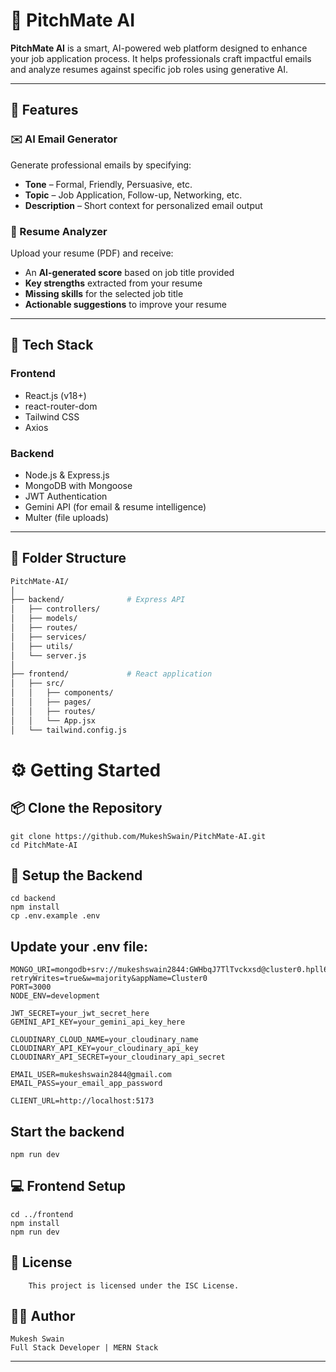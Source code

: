 # 🎯 PitchMate AI

**PitchMate AI** is a smart, AI-powered web platform designed to enhance your job application process. It helps professionals craft impactful emails and analyze resumes against specific job roles using generative AI.

---

## 🚀 Features

### ✉️ AI Email Generator
Generate professional emails by specifying:
- **Tone** – Formal, Friendly, Persuasive, etc.
- **Topic** – Job Application, Follow-up, Networking, etc.
- **Description** – Short context for personalized email output

### 📄 Resume Analyzer
Upload your resume (PDF) and receive:
- An **AI-generated score** based on job title provided
- **Key strengths** extracted from your resume
- **Missing skills** for the selected job title
- **Actionable suggestions** to improve your resume

---

## 🧰 Tech Stack

### Frontend
- React.js (v18+)
- react-router-dom
- Tailwind CSS
- Axios

### Backend
- Node.js & Express.js
- MongoDB with Mongoose
- JWT Authentication
- Gemini API (for email & resume intelligence)
- Multer (file uploads)

---

## 📁 Folder Structure

```bash
PitchMate-AI/
│
├── backend/              # Express API
│   ├── controllers/
│   ├── models/
│   ├── routes/
│   ├── services/
│   ├── utils/
│   └── server.js
│
├── frontend/             # React application
│   ├── src/
│   │   ├── components/
│   │   ├── pages/
│   │   ├── routes/
│   │   └── App.jsx
│   └── tailwind.config.js
```
# ⚙️ Getting Started
## 📦 Clone the Repository
```base
git clone https://github.com/MukeshSwain/PitchMate-AI.git
cd PitchMate-AI
```
## 🔧 Setup the Backend
```base
cd backend
npm install
cp .env.example .env
```
## Update your .env file:
```base
MONGO_URI=mongodb+srv://mukeshswain2844:GWHbqJ7TlTvckxsd@cluster0.hpll6.mongodb.net/ptchmate_ai?retryWrites=true&w=majority&appName=Cluster0
PORT=3000
NODE_ENV=development

JWT_SECRET=your_jwt_secret_here
GEMINI_API_KEY=your_gemini_api_key_here

CLOUDINARY_CLOUD_NAME=your_cloudinary_name
CLOUDINARY_API_KEY=your_cloudinary_api_key
CLOUDINARY_API_SECRET=your_cloudinary_api_secret

EMAIL_USER=mukeshswain2844@gmail.com
EMAIL_PASS=your_email_app_password

CLIENT_URL=http://localhost:5173 

```
## Start the backend
```base
npm run dev
```

## 💻 Frontend Setup
```base
cd ../frontend
npm install
npm run dev

```
## 📄 License
```base
    This project is licensed under the ISC License.
```
## 🙋‍♂️ Author
```base
Mukesh Swain
Full Stack Developer | MERN Stack 
```


---

